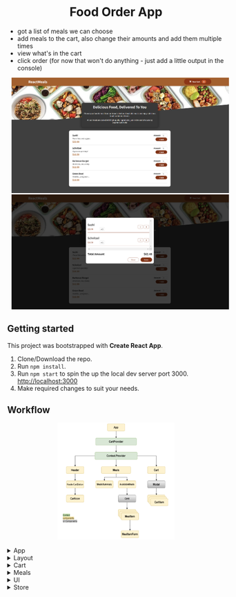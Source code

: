 <h1 align="center">Food Order App</h1>

- got a list of meals we can choose
- add meals to the cart, also change their amounts and add them multiple times
- view what's in the cart
- click order (for now that won't do anything - just add a little output in the console)

<p>
    <img src="/src/assets/meals1.png" hspace="10" >
    <img src="/src/assets/meals2.png" hspace="10" >
</p>

## Getting started

This project was bootstrapped with **Create React App**.

1. Clone/Download the repo.
2. Run `npm install`.
3. Run `npm start` to spin the up the local dev server port 3000. [http://localhost:3000](http://localhost:3000/ "http://localhost:3000")
4. Make required changes to suit your needs.

## Workflow

<p align="center">
    <img width="270" height="270" src="/src/assets/workflow.png" >
</p>

<details>
           <summary>App</summary>
           <ul>
                <li>components 'Header' and 'Meals'</li>
                <li>'useState' for evaluating dinamic expression and rendering component 'Cart'</li>
                <li>using 'CartProvider' component to wrap all components that need access to the cart (all components that are displayed in  component)</li>
            </ul>
</details>

<details>
    <summary>Layout</summary>
        <ul>
        <li>Header
            <ul>
            <li>2 blocks: header toolbar and image below the header</li>
            </ul>
        </li>
        <li>HeaderCartButton
            <ul>
                <li>button (with icon, text and number)</li>
                <li></li>
                <li></li>
                <li></li>
                <li></li>
                <li></li>
                <li></li>
            </ul>
        </li>
        </ul>
</details>

<details>
    <summary>Cart</summary>
        <ul>
        <li>CartIcon
            <ul>
            <li>icon cart</li>
            </ul>
        </li>
        <li>Cart
            <ul>
                <li>display Cart in form of a modal, so return 'Modal' inside which I render 'cartItems'</li>
                <li>2 div: with total amount and with cart actions (close and order button)</li>
                <li>'cartItems' - map all cart items to cartItem JSX elements</li>
                <ul>
                    <li>map to this array of objects {[ ]}</li>
                    <li>print the list item (li) with 'item.name'</li>
                    <li>wrap it with an unordered list (ul)</li>
                </ul>
            </ul>
        </li>
        </ul>
</details>

<details>
    <summary>Meals</summary>
        <ul>
        <li>Meals
            <ul>
            <li>components 'MealsSummary' and 'AvailableMeals'</li>
            </ul>
        </li>
        <li>MealsSummary
            <ul>
                <li>title and summary description</li>
            </ul>
        </li>
        <li>AvailabeleMeals
            <ul>
            <li>dummy meals data</li>
            <li>rendering data from js object to array of jsx elements</li>
            <li>pass 'DUMMY_MEALS' through 'map' method and insert the 'MealItem' component</li>
            </ul>
        </li>
        <li>MealItem
            <ul>
                <li>card layout containing details about each item including name, description, price per unit, quantity available</li>
                <li>2 div el: first with title, description and ssecond with price and form that allow user to enter the amount of food he wants in the basket (form component 'MealItemForm'</li>
            </ul>
        </li>
        <li>MealItemForm
            <ul>
                <li>'Input' and 'button' inside rendered 'form'</li>
                <li>'Input' component (inside the UI) contains a label prop and an input prop that with an JS object - type, min and max for amount limit</li>
            </ul>
        </li>
        </ul>
</details>

<details>
    <summary>UI</summary>
        <ul>
        <li>Card
            <ul>
            <li>crating wrapper component for every meal</li>
            <li>return a div that wraps children props so that anything passed between the opening and closing brackets of the Card component ends up being used inside the Card</li>
            </ul>
        </li>
        <li>Input
            <ul>
                <li>return a label and input inside div</li>
            </ul>
        </li>
        <li>Modal
            <ul>
            <li>using React 'Portal' for our background (behind a modal layer that blocks interaction with the rest of the page), and render modal overlay itself with React Portal</li>
            <li>creating 'Backdrop' and 'ModalOverlay' components</li>
            <li>return some markup where are backdrop and an overlay one to the other ('Fragment' wrap Backdrop and ModalOverlay)</li>
            <li>to make sure that the HTML code is not thrown around, we use Portals - output 2 dynamic expressions { }{ } inside Fragment and call the 'createPortal' method</li>
                <ul>
                    <li>'portalElement' is constant that accesses 'document.getElementById('overlays')' selected div from the index.html public file</li>
                    <li>pass that portalElement as the second argument to both create portal calls</li>
                    </ul>
            </ul>
        </li>
        </ul>
</details>

<details>
    <summary>Store</summary>
        <ul>
        <li>cart-context
            <ul>
                <li>'React.createContext'</li>
                <li>aray of items for managing several items in the cart</li>
                <li>'totalAmount' is zero initially</li>
                <li>two functions that update context -> 'addItem' function that receives the item to be added and the 'removeItem' function that receives the ID to identify the item that should be removed from the cart</li>
            </ul>
        </li>
        <li>CartProvider
            <ul>
                <li>contain a CartProvider component that receives props and will manage the current data context and provide that context to all components that want access to it</li>
                <li>import 'CartContext' from 'cart-context' and return the JSX code by 'CartContext.Provider'</li>
                <li>Passing props.children between CartContext.Provider. This allows us to wrap all the components that should get access to this context with CartProvider component. Also add all the logic for managing the context data to this component, so that everything is contained in one component and no other component has to deal with it.</li> 
                <li>helper 'cartContext' constant is simply an object with totalAmount, items, addItem, removeItem.</li>
                <ul>
                    <li>'addItem' and 'removeItem' in 'cartContext' object point to 'addItemToCartHandler' and 'removeItemFromCartHandler' functions</li>
                    <li>'cartContext' object is set as the value for the value prop on the 'CartContext.Provider'</li>
                </ul>
                <li>Once a Provider (with the requested value) is used, that Provider no longer has access to the set default content within createContext</li>
            </ul>
        </li>
        </ul>
</details>

